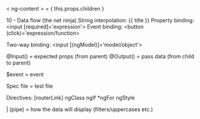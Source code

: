 < ng-content > = { this.props.children }

10 - Data flow (the net ninja)
String interpolation: {{ title }}
Property binding: <input [required]='expression'>
Event binding: <button (click)='expression/function>

Two-way binding: <input [(ngModel)]='model/object'>

@Input() = expected props (from parent)
@Output() = pass data (from child to parent)

$event = event

Spec file = test file

Directives:
[routerLink]
<router-outlet>
ngClass
ngIf
*ngFor
ngStyle

| (pipe) = how the data will display (filters/uppercases etc.)
